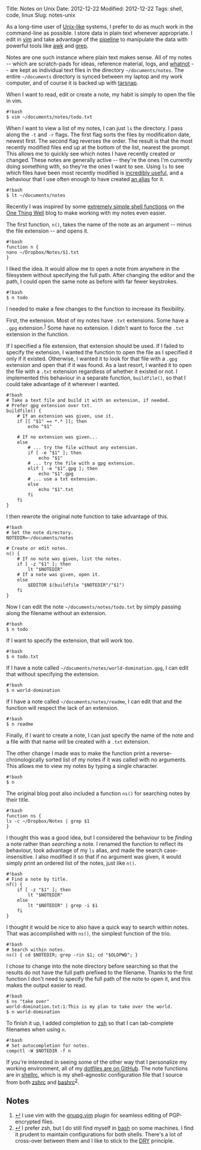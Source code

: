 Title: Notes on Unix
Date: 2012-12-22
Modified: 2012-12-22
Tags: shell, code, linux
Slug: notes-unix

As a long-time user of [Unix-like](https://en.wikipedia.org/wiki/Unix-like) systems, I prefer to do as much work in the command-line as possible. I store data in plain text whenever appropriate. I edit in [vim](http://www.vim.org/) and take advantage of the [pipeline](https://en.wikipedia.org/wiki/Pipeline_(Unix)) to manipulate the data with powerful tools like [awk](https://en.wikipedia.org/wiki/AWK) and [grep](https://en.wikipedia.org/wiki/Grep).

Notes are one such instance where plain text makes sense. All of my notes -- which are scratch-pads for ideas, reference material, logs, and [whatnot](http://harrypotter.wikia.com/wiki/Pensieve) -- are kept as individual text files in the directory `~/documents/notes`. The entire `~/documents` directory is synced between my laptop and my work computer, and of course it is backed up with [tarsnap](http://pig-monkey.com/2012/09/16/tarsnapper-managing-tarsnap-backups/).

When I want to read, edit or create a note, my habit is simply to open the file in vim.

    #!bash
    $ vim ~/documents/notes/todo.txt

When I want to view a list of my notes, I can just `ls` the directory. I pass along the `-t` and `-r` flags. The first flag sorts the files by modification date, newest first. The second flag reverses the order. The result is that the most recently modified files end up at the bottom of the list, nearest the prompt. This allows me to quickly see which notes I have recently created or changed. These notes are generally active -- they're the ones I'm currently doing something with, so they're the ones I want to see. Using `ls` to see which files have been most recently modified is [incredibly useful](http://sef.kloninger.com/2012/08/wip-folders-with-ls/), and a behaviour that I use often enough to have created [an alias](https://github.com/pigmonkey/dotfiles/blob/master/aliases#L11) for it.

    #!bash
    $ lt ~/documents/notes

Recently I was inspired by some [extremely simple shell functions](http://onethingwell.org/post/457674798/a-poor-mans-notational-velocity) on the [One Thing Well](http://onethingwell.org/) blog to make working with my notes even easier.

The first function, `n()`, takes the name of the note as an argument -- minus the file extension -- and opens it.

    #!bash
    function n {
    nano ~/Dropbox/Notes/$1.txt 
    }

I liked the idea. It would allow me to open a note from anywhere in the filesystem without specifying the full path. After changing the editor and the path, I could open the same note as before with far fewer keystrokes.

    #!bash
    $ n todo

I needed to make a few changes to the function to increase its flexibility.

First, the extension. Most of my notes have `.txt` extensions. Some have a `.gpg` extension.<sup class="footnote-ref" id="fnref:crypt"><a rel="footnote" href="#fn:crypt" title="see footnote">1</a></sup> Some have no extension. I didn't want to force the `.txt` extension in the function.

If I specified a file extension, that extension should be used. If I failed to specify the extension, I wanted the function to open the file as I specified it only if it existed. Otherwise, I wanted it to look for that file with a `.gpg` extension and open that if it was found. As a last resort, I wanted it to open the file with a `.txt` extension regardless of whether it existed or not. I implemented this behaviour in a separate function, `buildfile()`, so that I could take advantage of it wherever I wanted.

    #!bash
    # Take a text file and build it with an extension, if needed.
    # Prefer gpg extension over txt.
    buildfile() {
        # If an extension was given, use it.
        if [[ "$1" == *.* ]]; then
            echo "$1"

        # If no extension was given...
        else
            # ... try the file without any extension.
            if [ -e "$1" ]; then
                echo "$1"
            # ... try the file with a gpg extension.
            elif [ -e "$1".gpg ]; then
                echo "$1".gpg
            # ... use a txt extension.
            else
                echo "$1".txt
            fi
        fi
    }

I then rewrote the original note function to take advantage of this.

    #!bash
    # Set the note directory.
    NOTEDIR=~/documents/notes

    # Create or edit notes.
    n() {
        # If no note was given, list the notes.
        if [ -z "$1" ]; then
            lt "$NOTEDIR"
        # If a note was given, open it.
        else
            $EDITOR $(buildfile "$NOTEDIR"/"$1")
        fi
    }

Now I can edit the note `~/documents/notes/todo.txt` by simply passing along the filename without an extension.

    #!bash
    $ n todo

If I want to specify the extension, that will work too.

    #!bash
    $ n todo.txt

If I have a note called `~/documents/notes/world-domination.gpg`, I can edit that without specifying the extension.

    #!bash
    $ n world-domination

If I have a note called `~/documents/notes/readme`, I can edit that and the function will respect the lack of an extension.

    #!bash
    $ n readme

Finally, if I want to create a note, I can just specify the name of the note and a file with that name will be created with a `.txt` extension.

The other change I made was to make the function print a reverse-chronologically sorted list of my notes if it was called with no arguments. This allows me to view my notes by typing a single character.

    #!bash
    $ n

The original blog post also included a function `ns()` for searching notes by their title.

    #!bash
    function ns {
    ls -c ~/Dropbox/Notes | grep $1
    }

I thought this was a good idea, but I considered the behaviour to be *finding* a note rather than *searching* a note. I renamed the function to reflect its behaviour, took advantage of my `ls` alias, and made the search case-insensitive. I also modified it so that if no argument was given, it would simply print an ordered list of the notes, just like `n()`.

    #!bash
    # Find a note by title.
    nf() {
        if [ -z "$1" ]; then
            lt "$NOTEDIR"
        else
            lt "$NOTEDIR" | grep -i $1
        fi
    }

I thought it would be nice to also have a quick way to search within notes. That was accomplished with `ns()`, the simplest function of the trio.

    #!bash
    # Search within notes.
    ns() { cd $NOTEDIR; grep -rin $1; cd "$OLDPWD"; }

I chose to change into the note directory before searching so that the results do not have the full path prefixed to the filename. Thanks to the first function I don't need to specify the full path of the note to open it, and this makes the output easier to read.

    #!bash
    $ ns "take over"
    world-domination.txt:1:This is my plan to take over the world.
    $ n world-domination

To finish it up, I added completion to [zsh](https://en.wikipedia.org/wiki/Z_shell) so that I can tab-complete filenames when using `n`.

    #!bash
    # Set autocompletion for notes.
    compctl -W $NOTEDIR -f n

If you're interested in seeing some of the other way that I personalize my working environment, all of my [dotfiles are on GitHub](https://github.com/pigmonkey/dotfiles). The note functions are in [shellrc](https://github.com/pigmonkey/dotfiles/blob/master/shellrc), which is my shell-agnostic configuration file that I source from both [zshrc](https://github.com/pigmonkey/dotfiles/blob/master/zshrc) and [bashrc](https://github.com/pigmonkey/dotfiles/blob/master/bashrc)<sup class="footnote-ref" id="fnref:shell"><a rel="footnote" href="#fn:shell" title="see footnote">2</a></sup>.

<div id="footnotes">

<h2>Notes</h2>

<ol>
    <li id="fn:crypt"><a rev="footnote" href="#fnref:crypt" class="footnote-return" title="return to article">&crarr;</a> I use vim with the <a href="http://www.vim.org/scripts/script.php?script_id=3645">gnupg.vim</a> plugin for seamless editing of PGP-encrypted files.</li>
    <li id="fn:shell"><a rev="footnote" href="#fnref:shell" class="footnote-return" title="return to article">&crarr;</a> I prefer zsh, but I do still find myself in <a href="https://en.wikipedia.org/wiki/Bash_(Unix_shell)">bash</a> on some machines. I find it prudent to maintain configurations for both shells. There's a lot of cross-over between them and I like to stick to the <a href="https://en.wikipedia.org/wiki/Don%27t_repeat_yourself">DRY</a> principle.</li>
</ol>

</div>

